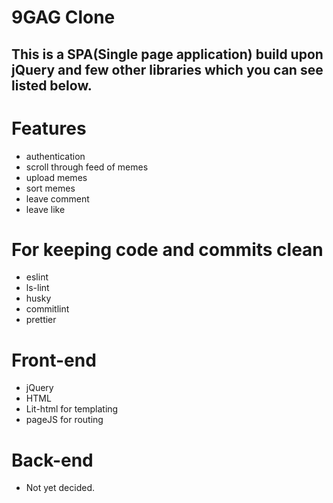 <h1> 9GAG Clone </h1>

<h2> This is a SPA(Single page application) build upon jQuery and few other libraries which you can see listed below. </h2>

<h1>Features</h1>
    <ul>
    <li>authentication</li>
    <li>scroll through feed of memes</li>
    <li>upload memes</li>
    <li>sort memes</li>
    <li>leave comment</li>
    <li>leave like</li>
    </ul>

<h1>For keeping code and commits clean</h1>
    <ul>
    <li>eslint</li>
    <li>ls-lint</li>
    <li>husky</li>
    <li>commitlint</li>
    <li>prettier</li>
    </ul>

<h1>Front-end</h1>
<ul>
<li>jQuery</li>
<li>HTML</li>
    <li>Lit-html for templating</li>
    <li>pageJS for routing</li>
</ul>

<h1>Back-end</h1>
<ul>
<li>Not yet decided.</li>
</ul>
